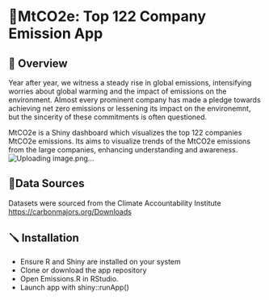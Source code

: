 # 🌱MtCO2e: Top 122 Company Emission App

## 📌 Overview
Year after year, we witness a steady rise in global emissions, intensifying worries about global warming and the impact of emissions on the environment. Almost every prominent company has made a pledge towards achieving net zero emissions or lessening its impact on the environemnt, but the sincerity of these commitments is often questioned. 

MtCO2e is a Shiny dashboard which visualizes the top 122 companies MtCO2e emissions. Its aims to visualize trends of the MtCO2e emissions from the large companies, enhancing understanding and awareness. 
![Uploading image.png…]()

## 📘Data Sources

Datasets were sourced from the Climate Accountability Institute
https://carbonmajors.org/Downloads

## 🪛 Installation
* Ensure R and Shiny are installed on your system
* Clone or download the app repository
* Open Emissions.R in RStudio.
* Launch app with shiny::runApp()
